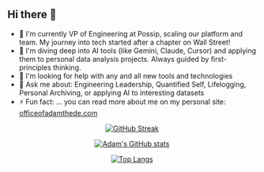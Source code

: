 ## Hi there 👋

- 🔭 I'm currently VP of Engineering at Possip, scaling our platform and team. My journey into tech started after a chapter on Wall Street!
- 🌱 I'm diving deep into AI tools (like Gemini, Claude, Cursor) and applying them to personal data analysis projects. Always guided by first-principles thinking.
- 🤔 I'm looking for help with any and all new tools and technologies
- 💬 Ask me about: Engineering Leadership, Quantified Self, Lifelogging, Personal Archiving, or applying AI to interesting datasets
- ⚡ Fun fact: ... you can read more about me on my personal site: [officeofadamthede.com](https://officeofadamthede.com)

<p align="center">
  <a href="https://git.io/streak-stats"><img src="https://github-readme-streak-stats.herokuapp.com?user=adamthede&theme=dark" alt="GitHub Streak"></a>
</p>
<p align="center">
  <a href="https://github.com/anuraghazra/github-readme-stats"><img src="https://github-readme-stats-adam-thedes-projects.vercel.app/api?username=adamthede&theme=dark&show_icons=true&show=reviews&include_orgs=true" alt="Adam's GitHub stats"></a>
</p>
<p align="center">
  <a href="https://github.com/anuraghazra/github-readme-stats"><img src="https://github-readme-stats-adam-thedes-projects.vercel.app/api/top-langs/?username=adamthede&layout=donut&include_orgs=true" alt="Top Langs"></a>
</p>
